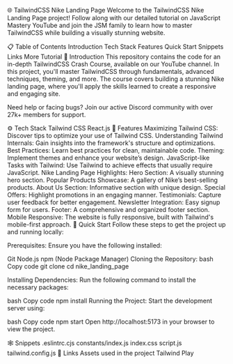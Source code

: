 🌐 TailwindCSS Nike Landing Page
Welcome to the TailwindCSS Nike Landing Page project! Follow along with our detailed tutorial on JavaScript Mastery YouTube and join the JSM family to learn how to master TailwindCSS while building a visually stunning website.

📋 Table of Contents
Introduction
Tech Stack
Features
Quick Start
Snippets
Links
More
Tutorial
🤖 Introduction
This repository contains the code for an in-depth TailwindCSS Crash Course, available on our YouTube channel. In this project, you'll master TailwindCSS through fundamentals, advanced techniques, theming, and more. The course covers building a stunning Nike landing page, where you'll apply the skills learned to create a responsive and engaging site.

Need help or facing bugs? Join our active Discord community with over 27k+ members for support.

⚙️ Tech Stack
Tailwind CSS
React.js
🔋 Features
Maximizing Tailwind CSS: Discover tips to optimize your use of Tailwind CSS.
Understanding Tailwind Internals: Gain insights into the framework's structure and optimizations.
Best Practices: Learn best practices for clean, maintainable code.
Theming: Implement themes and enhance your website’s design.
JavaScript-like Tasks with Tailwind: Use Tailwind to achieve effects that usually require JavaScript.
Nike Landing Page Highlights:
Hero Section: A visually stunning hero section.
Popular Products Showcase: A gallery of Nike’s best-selling products.
About Us Section: Informative section with unique design.
Special Offers: Highlight promotions in an engaging manner.
Testimonials: Capture user feedback for better engagement.
Newsletter Integration: Easy signup form for users.
Footer: A comprehensive and organized footer section.
Mobile Responsive: The website is fully responsive, built with Tailwind's mobile-first approach.
🤸 Quick Start
Follow these steps to get the project up and running locally:

Prerequisites:
Ensure you have the following installed:

Git
Node.js
npm (Node Package Manager)
Cloning the Repository:
bash
Copy code
git clone
cd nike_landing_page

Installing Dependencies:
Run the following command to install the necessary packages:

bash
Copy code
npm install
Running the Project:
Start the development server using:

bash
Copy code
npm start
Open http://localhost:5173 in your browser to view the project.

🕸️ Snippets
.eslintrc.cjs
constants/index.js
index.css
script.js
tailwind.config.js
🔗 Links
Assets used in the project
Tailwind Play

